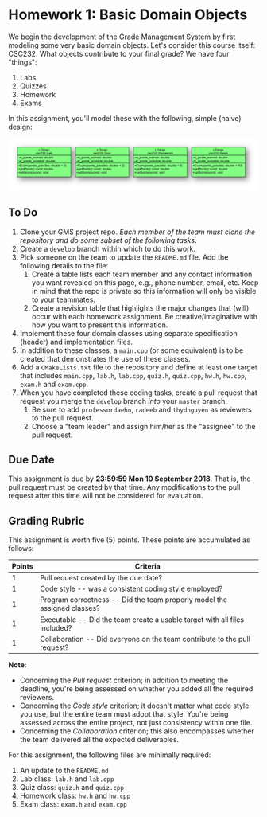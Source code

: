 # Homework 1: Basic Domain Objects

We begin the development of the Grade Management System by first modeling some very basic domain objects. Let's consider this course itself: CSC232. What objects contribute to your final grade? We have four "things":

1. Labs
1. Quizzes
1. Homework
1. Exams

In this assignment, you'll model these with the following, simple (naive) design:

![Domain Objects UML Class Diagram](GMSClassDiagram.png)

## To Do

1. Clone your GMS project repo. _Each member of the team must clone the repository and do some subset of the following tasks_.
1. Create a `develop` branch within which to do this work.
1. Pick someone on the team to update the `README.md` file. Add the following details to the file:
   1. Create a table lists each team member and any contact information you want revealed on this page, e.g., phone number, email, etc. Keep in mind that the repo is private so this information will only be visible to your teammates.
   1. Create a revision table that highlights the major changes that (will) occur with each homework assignment. Be creative/imaginative with how you want to present this information.
1. Implement these four domain classes using separate specification (header) and implementation files.
1. In addition to these classes, a `main.cpp` (or some equivalent) is to be created that demonstrates the use of these classes.
1. Add a `CMakeLists.txt` file to the repository and define at least one target that includes `main.cpp`, `lab.h`, `lab.cpp`, `quiz.h`, `quiz.cpp`, `hw.h`, `hw.cpp`, `exam.h` and `exam.cpp`.
1. When you have completed these coding tasks, create a pull request that request you merge the `develop` branch _into_ your `master` branch.
   1. Be sure to add `professordaehn`, `radeeb` and `thydnguyen` as reviewers to the pull request.
   1. Choose a "team leader" and assign him/her as the "assignee" to the pull request.

## Due Date

This assignment is due by **23:59:59 Mon 10 September 2018**. That is, the pull request must be created by that time. Any modifications to the pull request after this time will not be considered for evaluation.

## Grading Rubric

This assignment is worth five (5) points. These points are accumulated as follows:

|Points|Criteria|
|------|--------|
|1     |Pull request created by the due date?|
|1     |Code style -- was a consistent coding style employed?|
|1     |Program correctness -- Did the team properly model the assigned classes?|
|1     |Executable -- Did the team create a usable target with all files included?|
|1     |Collaboration -- Did everyone on the team contribute to the pull request?|

**Note**:

* Concerning the _Pull request_ criterion; in addition to meeting the deadline, you're being assessed on whether you added all the required reviewers.
* Concerning the _Code style_ criterion; it doesn't matter what code style you use, but the entire team must adopt that style. You're being assessed across the entire project, not just consistency within one file.
* Concerning the _Collaboration_ criterion; this also encompasses whether the team delivered all the expected deliverables.

For this assignment, the following files are minimally required:

1. An update to the `README.md`
1. Lab class: `lab.h` and `lab.cpp`
1. Quiz class: `quiz.h` and `quiz.cpp`
1. Homework class: `hw.h` and `hw.cpp`
1. Exam class: `exam.h` and `exam.cpp`